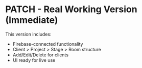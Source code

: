 
# PATCH - Real Working Version (Immediate)

This version includes:
- Firebase-connected functionality
- Client > Project > Stage > Room structure
- Add/Edit/Delete for clients
- UI ready for live use
